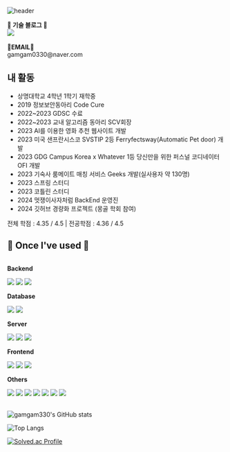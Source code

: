 ![header](http://capsule-render.vercel.app/api?type=Waving&text=Hi!%20I'm%2090000e&height=200&animation=fadeIn)

<p>
    <Strong>🏫 기술 블로그 🏫</Strong><br>
    <a href="https://velog.io/@gamgam330"><img src="https://img.shields.io/badge/Velog-3DDC84?style=flat-square&logo=Blogger&logoColor=white"/></a>
<br><br>
<Strong>📧EMAIL📧</Strong><br>gamgam0330@naver.com<br>
</p>

## 내 활동
- 상명대학교 4학년 1학기 재학중
- 2019 정보보안동아리 Code Cure
- 2022~2023 GDSC 수료
- 2022~2023 교내 알고리즘 동아리 SCV회장
- 2023 AI를 이용한 영화 추천 웹사이트 개발
- 2023 미국 샌프란시스코 SVSTIP 2등 Ferryfectsway(Automatic Pet door) 개발
- 2023 GDG Campus Korea x Whatever 1등 당신만을 위한 퍼스널 코디네이터 OFI 개발
- 2023 기숙사 룸메이트 매칭 서비스 Geeks 개발(실사용자 약 130명)
- 2023 스프링 스터디
- 2023 코틀린 스터디
- 2024 멋쟁이사자처럼 BackEnd 운영진
- 2024 깃허브 경량화 프로젝트 (몽골 학회 참여)

전체 학점 : 4.35 / 4.5 | 전공학점 : 4.36 / 4.5

## 🔨 Once I've used 🔨
<div style="display:flex; flex-direction:column; align-items:flex-start;">
    <!-- Backend -->
    <p><strong>Backend</strong></p>
    <div>
        <img src="https://img.shields.io/badge/Java-007396?style=for-the-badge&logo=Java&logoColor=white"> 
        <img src="https://img.shields.io/badge/Spring Boot-6DB33F?style=for-the-badge&logo=spring boot&logoColor=white">
        <img src="https://img.shields.io/badge/Kotlin-7F52FF?style=for-the-badge&logo=kotlin&logoColor=white">
    </div>
    <!-- Database -->
    <p><strong>Database</strong></p>
    <div>
        <img src="https://img.shields.io/badge/mysql-4479A1?style=for-the-badge&logo=mysql&logoColor=white">
        <img src="https://img.shields.io/badge/mariaDB-003545?style=for-the-badge&logo=mariaDB&logoColor=white"> 
    </div>
    <!-- Server -->
    <p><strong>Server</strong></p>
    <div>
        <img src="https://img.shields.io/badge/linux-FCC624?style=for-the-badge&logo=linux&logoColor=black"> 
        <img src="https://img.shields.io/badge/apache tomcat-F8DC75?style=for-the-badge&logo=apachetomcat&logoColor=black">
        <img src="https://img.shields.io/badge/Amazon AWS-232F3E?style=for-the-badge&logo=amazon aws&logoColor=white"> 
    </div>
    <!-- Frontend -->
    <p><strong>Frontend</strong></p>
    <div>
        <img src="https://img.shields.io/badge/html5-E34F26?style=flat-square&logo=html5&logoColor=white"> 
        <img src="https://img.shields.io/badge/css-1572B6?style=flat-square&logo=css3&logoColor=white"> 
        <img src="https://img.shields.io/badge/javascript-F7DF1E?style=flat-square&logo=javascript&logoColor=black">
    </div>
    <!-- Others -->
    <p><strong>Others</strong></p>
    <div>
        <img src="https://img.shields.io/badge/python-3776AB?style=flat-square&logo=python&logoColor=white"> 
         <img src="https://img.shields.io/badge/flask-000000?style=flat-square&logo=flask&logoColor=white">
        <img src="https://img.shields.io/badge/github-181717?style=flat-square&logo=github&logoColor=white">
        <img src="https://img.shields.io/badge/git-F05032?style=flat-square&logo=git&logoColor=white">
        <img src="https://img.shields.io/badge/Docker-2496ED?style=flat-square&logo=Docker&logoColor=white"/>
        <img src="https://img.shields.io/badge/Go-00ADD8?style=flat-square&logo=Go&logoColor=white"/>
        <img src="https://img.shields.io/badge/C-A8B9CC?style=flat-square&logo=C&logoColor=white"/>
</div><br>
</div>

![gamgam330's GitHub stats](https://github-readme-stats.vercel.app/api?username=gamgam330&show_icons=true&theme=radical)

![Top Langs](https://github-readme-stats.vercel.app/api/top-langs/?username=gamgam330&layout=compact&theme=radical)

[![Solved.ac Profile](http://mazassumnida.wtf/api/generate_badge?boj=gamgam000330)](https://solved.ac/gamgam000330)
